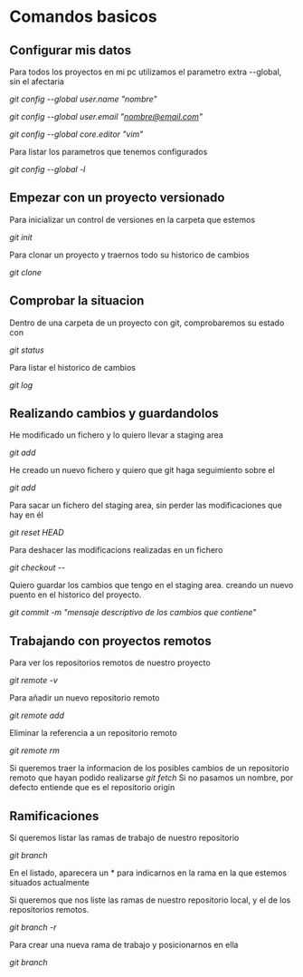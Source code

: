 Comandos basicos
================

Configurar mis datos 
--------------------
Para todos los proyectos en mi pc utilizamos el parametro extra --global, sin el afectaria

*git config --global user.name "nombre"*

*git config --global user.email "nombre@email.com"*

*git config --global core.editor "vim"*

Para listar los parametros que tenemos configurados

*git config --global -l*
  
Empezar con un proyecto versionado
----------------------------------
Para inicializar un control de versiones en la carpeta que estemos

*git init*

Para clonar un proyecto y traernos todo su historico de cambios

*git clone <url>*
  
  
Comprobar la situacion
----------------------
Dentro de una carpeta de un proyecto con git, comprobaremos su estado con

*git status*

Para listar el historico de cambios

*git log*


Realizando cambios y guardandolos
--------------------------------
He modificado un fichero y lo quiero llevar a staging area

*git add <fichero>*
  
He creado un nuevo fichero y quiero que git haga seguimiento sobre el

*git add <fichero>*       
  
Para sacar un fichero del staging area, sin perder las modificaciones que hay en él

*git reset HEAD <fichero>*
  
Para deshacer las modificacions realizadas en un fichero  

*git checkout -- <fichero>*
  
Quiero guardar los cambios que tengo en el staging area. creando un nuevo puento en el historico del proyecto.

 *git commit -m "mensaje descriptivo de los cambios que contiene"*
 

Trabajando con proyectos remotos
--------------------------------
Para ver los repositorios remotos de nuestro proyecto

*git remote -v*

Para añadir un nuevo repositorio remoto 

*git remote add <nombre> <url>*
  
Eliminar la referencia a un repositorio remoto

*git remote rm <nombre>*
  
Si queremos traer la informacion de los posibles cambios de un repositorio remoto que hayan podido realizarse
*git fetch <repositorio>* Si no pasamos un nombre, por defecto entiende que es el repositorio origin

Ramificaciones
--------------
Si queremos listar las ramas de trabajo de nuestro repositorio

*git branch*

En el listado, aparecera un * para indicarnos en la rama en la que estemos situados actualmente

Si queremos que nos liste las ramas de nuestro repositorio local, y el de los repositorios remotos.

*git branch -r*

Para crear una nueva rama de trabajo y posicionarnos en ella

*git branch <nombre>*




